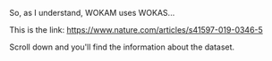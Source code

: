 So, as I understand, WOKAM uses WOKAS...

This is the link: https://www.nature.com/articles/s41597-019-0346-5

Scroll down and you'll find the information about the dataset.
